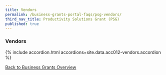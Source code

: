 ```yaml
---
title: Vendors
permalink: /business-grants-portal-faqs/psg-vendors/
third_nav_title: Productivity Solutions Grant (PSG)
published: true
---
```


### Vendors

{% include accordion.html accordions=site.data.acc012-vendors.accordion %}

[Back to Business Grants Overview](/business-grants-portal/)